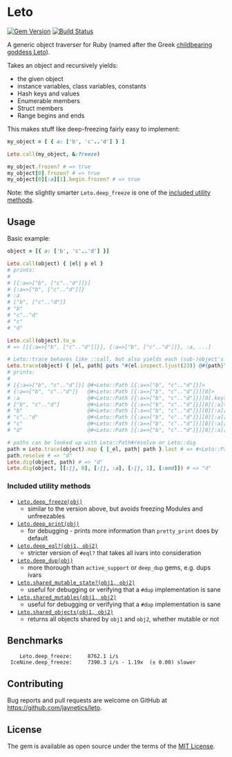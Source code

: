 # Leto

[![Gem Version](https://badge.fury.io/rb/leto.svg)](http://badge.fury.io/rb/leto)
[![Build Status](https://github.com/jaynetics/leto/workflows/tests/badge.svg)](https://github.com/jaynetics/leto/actions)

A generic object traverser for Ruby (named after the Greek [childbearing goddess Leto](https://www.theoi.com/Titan/TitanisLeto.html)).

Takes an object and recursively yields:

- the given object
- instance variables, class variables, constants
- Hash keys and values
- Enumerable members
- Struct members
- Range begins and ends

This makes stuff like deep-freezing fairly easy to implement:

```ruby
my_object = [ { a: ['b', 'c'..'d'] } ]

Leto.call(my_object, &:freeze)

my_object.frozen? # => true
my_object[0].frozen? # => true
my_object[0][:a][1].begin.frozen? # => true
```

Note: the slightly smarter `Leto.deep_freeze` is one of the [included utility methods](#included-utility-methods).

## Usage

Basic example:

```ruby
object = [{ a: ['b', 'c'..'d'] }]

Leto.call(object) { |el| p el }
# prints:
#
# [{:a=>["b", ["c".."d"]]}]
# {:a=>["b", ["c".."d"]]}
# :a
# ["b", ["c".."d"]]
# "b"
# "c".."d"
# "c"
# "d"

Leto.call(object).to_a
# => [[{:a=>["b", ["c".."d"]]}], {:a=>["b", ["c".."d"]]}, :a, ...]

# Leto::trace behaves like ::call, but also yields each (sub-)object's path:
Leto.trace(object) { |el, path| puts "#{el.inspect.ljust(23)} @#{path}" }
# prints:
#
# [{:a=>["b", "c".."d"]}] @#<Leto::Path [{:a=>["b", "c".."d"]}]>
# {:a=>["b", "c".."d"]}   @#<Leto::Path [{:a=>["b", "c".."d"]}][0]>
# :a                      @#<Leto::Path [{:a=>["b", "c".."d"]}][0].keys[0]>
# ["b", "c".."d"]         @#<Leto::Path [{:a=>["b", "c".."d"]}][0][:a]>
# "b"                     @#<Leto::Path [{:a=>["b", "c".."d"]}][0][:a][0]>
# "c".."d"                @#<Leto::Path [{:a=>["b", "c".."d"]}][0][:a][1]>
# "c"                     @#<Leto::Path [{:a=>["b", "c".."d"]}][0][:a][1].begin>
# "d"                     @#<Leto::Path [{:a=>["b", "c".."d"]}][0][:a][1].end>

# paths can be looked up with Leto::Path#resolve or Leto::dig
path = Leto.trace(object).map { |_el, path| path }.last # => #<Leto::Path...>
path.resolve # => "d"
Leto.dig(object, path) # => "d"
Leto.dig(object, [[:[], 0], [:[], :a], [:[], 1], [:end]]) # => "d"
```

### Included utility methods

- [`Leto.deep_freeze(obj)`](https://github.com/search?q=deep_freeze+repo%3Ajaynetics%2Fleto+path%3Alib%2Fleto%2Futils.rb&type=code)
  - similar to the version above, but avoids freezing Modules and unfreezables
- [`Leto.deep_print(obj)`](https://github.com/search?q=deep_print+repo%3Ajaynetics%2Fleto+path%3Alib%2Fleto%2Futils.rb&type=code)
  - for debugging - prints more information than `pretty_print` does by default
- [`Leto.deep_eql?(obj1, obj2)`](https://github.com/search?q=deep_eql+repo%3Ajaynetics%2Fleto+path%3Alib%2Fleto%2Futils.rb&type=code)
  - stricter version of `#eql?` that takes all ivars into consideration
- [`Leto.deep_dup(obj)`](https://github.com/search?q=deep_dup+repo%3Ajaynetics%2Fleto+path%3Alib%2Fleto%2Futils.rb&type=code)
  - more thorough than `active_support` or `deep_dup` gems, e.g. dups ivars
- [`Leto.shared_mutable_state?(obj1, obj2)`](https://github.com/search?q=shared_mutable_state+repo%3Ajaynetics%2Fleto+path%3Alib%2Fleto%2Futils.rb&type=code)
  - useful for debugging or verifying that a `#dup` implementation is sane
- [`Leto.shared_mutables(obj1, obj2)`](https://github.com/search?q=shared_mutables+repo%3Ajaynetics%2Fleto+path%3Alib%2Fleto%2Futils.rb&type=code)
  - useful for debugging or verifying that a `#dup` implementation is sane
- [`Leto.shared_objects(obj1, obj2)`](https://github.com/search?q=shared_objects+repo%3Ajaynetics%2Fleto+path%3Alib%2Fleto%2Futils.rb&type=code)
  - returns all objects shared by `obj1` and `obj2`, whether mutable or not

## Benchmarks

```
    Leto.deep_freeze:     8762.1 i/s
 IceNine.deep_freeze:     7390.3 i/s - 1.19x  (± 0.00) slower
```

## Contributing

Bug reports and pull requests are welcome on GitHub at https://github.com/jaynetics/leto.

## License

The gem is available as open source under the terms of the [MIT License](https://opensource.org/licenses/MIT).
